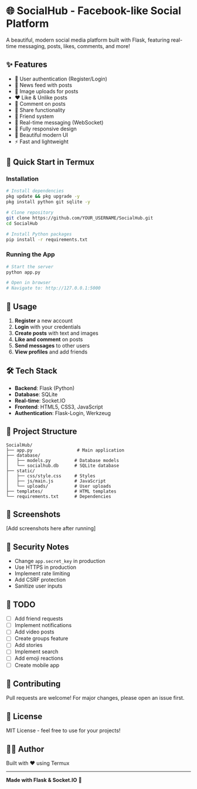 # 🌐 SocialHub - Facebook-like Social Platform

A beautiful, modern social media platform built with Flask, featuring real-time messaging, posts, likes, comments, and more!

## ✨ Features

- 👤 User authentication (Register/Login)
- 📰 News feed with posts
- 📸 Image uploads for posts
- ❤️ Like & Unlike posts
- 💬 Comment on posts
- 🔄 Share functionality
- 👥 Friend system
- 💬 Real-time messaging (WebSocket)
- 📱 Fully responsive design
- 🌙 Beautiful modern UI
- ⚡ Fast and lightweight

## 🚀 Quick Start in Termux

### Installation
```bash
# Install dependencies
pkg update && pkg upgrade -y
pkg install python git sqlite -y

# Clone repository
git clone https://github.com/YOUR_USERNAME/SocialHub.git
cd SocialHub

# Install Python packages
pip install -r requirements.txt
```

### Running the App
```bash
# Start the server
python app.py

# Open in browser
# Navigate to: http://127.0.0.1:5000
```

## 📱 Usage

1. **Register** a new account
2. **Login** with your credentials
3. **Create posts** with text and images
4. **Like and comment** on posts
5. **Send messages** to other users
6. **View profiles** and add friends

## 🛠️ Tech Stack

- **Backend**: Flask (Python)
- **Database**: SQLite
- **Real-time**: Socket.IO
- **Frontend**: HTML5, CSS3, JavaScript
- **Authentication**: Flask-Login, Werkzeug

## 📂 Project Structure
```
SocialHub/
├── app.py                 # Main application
├── database/
│   ├── models.py         # Database models
│   └── socialhub.db      # SQLite database
├── static/
│   ├── css/style.css     # Styles
│   ├── js/main.js        # JavaScript
│   └── uploads/          # User uploads
├── templates/            # HTML templates
└── requirements.txt      # Dependencies
```

## 🎨 Screenshots

[Add screenshots here after running]

## 🔐 Security Notes

- Change `app.secret_key` in production
- Use HTTPS in production
- Implement rate limiting
- Add CSRF protection
- Sanitize user inputs

## 📝 TODO

- [ ] Add friend requests
- [ ] Implement notifications
- [ ] Add video posts
- [ ] Create groups feature
- [ ] Add stories
- [ ] Implement search
- [ ] Add emoji reactions
- [ ] Create mobile app

## 🤝 Contributing

Pull requests are welcome! For major changes, please open an issue first.

## 📄 License

MIT License - feel free to use for your projects!

## 👨‍💻 Author

Built with ❤️ using Termux

---

**Made with Flask & Socket.IO** 🚀
